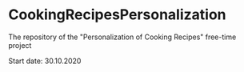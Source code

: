 # CookingRecipesPersonalization
The repository of the "Personalization of Cooking Recipes" free-time project

Start date: 30.10.2020